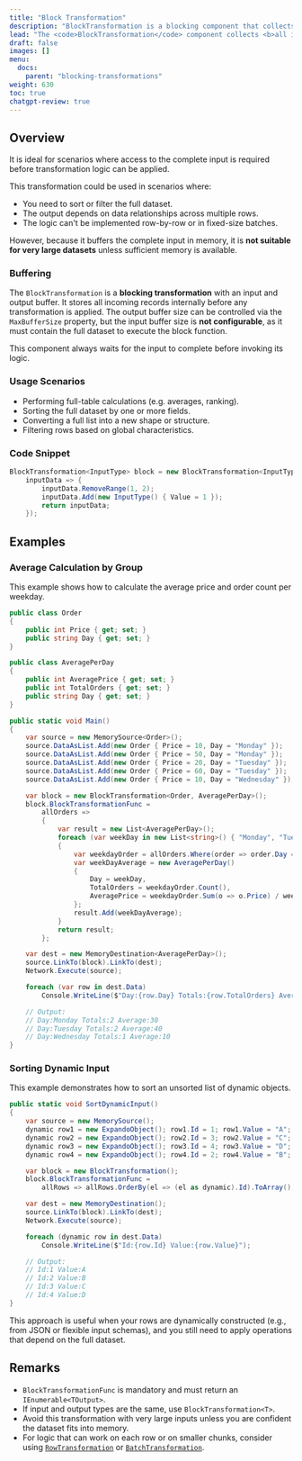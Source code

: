 ```yaml
---
title: "Block Transformation"
description: "BlockTransformation is a blocking component that collects all input rows before executing a user-defined function on the entire dataset. The function receives the complete list of input records and can return any number of output records, even with a different data type."
lead: "The <code>BlockTransformation</code> component collects <b>all incoming rows</b> before processing begins. Once the source component has completed, it passes the <b>entire dataset as a list</b> to a transformation function. This enables logic that depends on access to the full dataset—such as sorting, reshaping, or batch calculations that require global visibility."
draft: false
images: []
menu:
  docs:
    parent: "blocking-transformations"
weight: 630
toc: true
chatgpt-review: true
---
```


## Overview

It is ideal for scenarios where access to the complete input is required before transformation logic can be applied.

This transformation could be used in scenarios where:
- You need to sort or filter the full dataset.
- The output depends on data relationships across multiple rows.
- The logic can't be implemented row-by-row or in fixed-size batches.

However, because it buffers the complete input in memory, it is **not suitable for very large datasets** unless sufficient memory is available.

### Buffering

The `BlockTransformation` is a **blocking transformation** with an input and output buffer. It stores all incoming records internally before any transformation is applied. The output buffer size can be controlled via the `MaxBufferSize` property, but the input buffer size is **not configurable**, as it must contain the full dataset to execute the block function.

This component always waits for the input to complete before invoking its logic.

### Usage Scenarios

- Performing full-table calculations (e.g. averages, ranking).
- Sorting the full dataset by one or more fields.
- Converting a full list into a new shape or structure.
- Filtering rows based on global characteristics.

### Code Snippet

```csharp
BlockTransformation<InputType> block = new BlockTransformation<InputType>(
    inputData => {
        inputData.RemoveRange(1, 2);
        inputData.Add(new InputType() { Value = 1 });
        return inputData;
    });
```

## Examples

### Average Calculation by Group

This example shows how to calculate the average price and order count per weekday.

```csharp
public class Order
{
    public int Price { get; set; }
    public string Day { get; set; }
}

public class AveragePerDay
{
    public int AveragePrice { get; set; }
    public int TotalOrders { get; set; }
    public string Day { get; set; }
}

public static void Main()
{
    var source = new MemorySource<Order>();
    source.DataAsList.Add(new Order { Price = 10, Day = "Monday" });
    source.DataAsList.Add(new Order { Price = 50, Day = "Monday" });
    source.DataAsList.Add(new Order { Price = 20, Day = "Tuesday" });
    source.DataAsList.Add(new Order { Price = 60, Day = "Tuesday" });
    source.DataAsList.Add(new Order { Price = 10, Day = "Wednesday" });

    var block = new BlockTransformation<Order, AveragePerDay>();
    block.BlockTransformationFunc =
        allOrders =>
        {
            var result = new List<AveragePerDay>();
            foreach (var weekDay in new List<string>() { "Monday", "Tuesday", "Wednesday" })
            {
                var weekdayOrder = allOrders.Where(order => order.Day == weekDay);
                var weekDayAverage = new AveragePerDay()
                {
                    Day = weekDay,
                    TotalOrders = weekdayOrder.Count(),
                    AveragePrice = weekdayOrder.Sum(o => o.Price) / weekdayOrder.Count()
                };
                result.Add(weekDayAverage);
            }
            return result;
        };

    var dest = new MemoryDestination<AveragePerDay>();
    source.LinkTo(block).LinkTo(dest);
    Network.Execute(source);

    foreach (var row in dest.Data)
        Console.WriteLine($"Day:{row.Day} Totals:{row.TotalOrders} Average:{row.AveragePrice}");

    // Output:
    // Day:Monday Totals:2 Average:30
    // Day:Tuesday Totals:2 Average:40
    // Day:Wednesday Totals:1 Average:10
}
```

### Sorting Dynamic Input

This example demonstrates how to sort an unsorted list of dynamic objects.

```csharp
public static void SortDynamicInput()
{
    var source = new MemorySource();
    dynamic row1 = new ExpandoObject(); row1.Id = 1; row1.Value = "A"; source.DataAsList.Add(row1);
    dynamic row2 = new ExpandoObject(); row2.Id = 3; row2.Value = "C"; source.DataAsList.Add(row2);
    dynamic row3 = new ExpandoObject(); row3.Id = 4; row3.Value = "D"; source.DataAsList.Add(row3);
    dynamic row4 = new ExpandoObject(); row4.Id = 2; row4.Value = "B"; source.DataAsList.Add(row4);

    var block = new BlockTransformation();
    block.BlockTransformationFunc =
        allRows => allRows.OrderBy(el => (el as dynamic).Id).ToArray();

    var dest = new MemoryDestination();
    source.LinkTo(block).LinkTo(dest);
    Network.Execute(source);

    foreach (dynamic row in dest.Data)
        Console.WriteLine($"Id:{row.Id} Value:{row.Value}");

    // Output:
    // Id:1 Value:A
    // Id:2 Value:B
    // Id:3 Value:C
    // Id:4 Value:D
}
```

This approach is useful when your rows are dynamically constructed (e.g., from JSON or flexible input schemas), and you still need to apply operations that depend on the full dataset.

## Remarks

- `BlockTransformationFunc` is mandatory and must return an `IEnumerable<TOutput>`.
- If input and output types are the same, use `BlockTransformation<T>`.
- Avoid this transformation with very large inputs unless you are confident the dataset fits into memory.
- For logic that can work on each row or on smaller chunks, consider using [`RowTransformation`](../../transformations/row) or [`BatchTransformation`](../batch).

